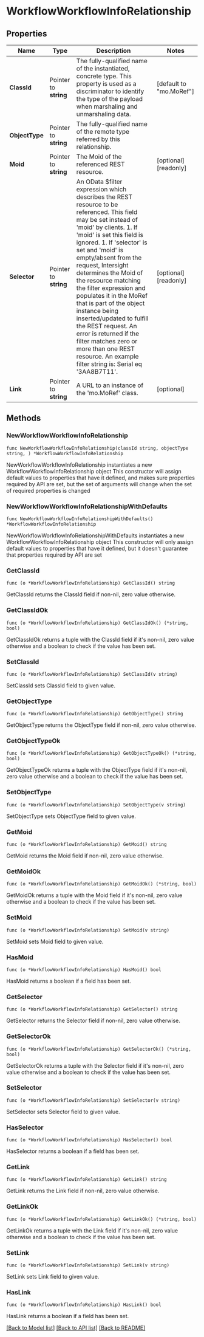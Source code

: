 # WorkflowWorkflowInfoRelationship

## Properties

Name | Type | Description | Notes
------------ | ------------- | ------------- | -------------
**ClassId** | Pointer to **string** | The fully-qualified name of the instantiated, concrete type. This property is used as a discriminator to identify the type of the payload when marshaling and unmarshaling data. | [default to "mo.MoRef"]
**ObjectType** | Pointer to **string** | The fully-qualified name of the remote type referred by this relationship. | 
**Moid** | Pointer to **string** | The Moid of the referenced REST resource. | [optional] [readonly] 
**Selector** | Pointer to **string** | An OData $filter expression which describes the REST resource to be referenced. This field may be set instead of &#39;moid&#39; by clients. 1. If &#39;moid&#39; is set this field is ignored. 1. If &#39;selector&#39; is set and &#39;moid&#39; is empty/absent from the request, Intersight determines the Moid of the resource matching the filter expression and populates it in the MoRef that is part of the object instance being inserted/updated to fulfill the REST request. An error is returned if the filter matches zero or more than one REST resource. An example filter string is: Serial eq &#39;3AA8B7T11&#39;. | [optional] [readonly] 
**Link** | Pointer to **string** | A URL to an instance of the &#39;mo.MoRef&#39; class. | [optional] 

## Methods

### NewWorkflowWorkflowInfoRelationship

`func NewWorkflowWorkflowInfoRelationship(classId string, objectType string, ) *WorkflowWorkflowInfoRelationship`

NewWorkflowWorkflowInfoRelationship instantiates a new WorkflowWorkflowInfoRelationship object
This constructor will assign default values to properties that have it defined,
and makes sure properties required by API are set, but the set of arguments
will change when the set of required properties is changed

### NewWorkflowWorkflowInfoRelationshipWithDefaults

`func NewWorkflowWorkflowInfoRelationshipWithDefaults() *WorkflowWorkflowInfoRelationship`

NewWorkflowWorkflowInfoRelationshipWithDefaults instantiates a new WorkflowWorkflowInfoRelationship object
This constructor will only assign default values to properties that have it defined,
but it doesn't guarantee that properties required by API are set

### GetClassId

`func (o *WorkflowWorkflowInfoRelationship) GetClassId() string`

GetClassId returns the ClassId field if non-nil, zero value otherwise.

### GetClassIdOk

`func (o *WorkflowWorkflowInfoRelationship) GetClassIdOk() (*string, bool)`

GetClassIdOk returns a tuple with the ClassId field if it's non-nil, zero value otherwise
and a boolean to check if the value has been set.

### SetClassId

`func (o *WorkflowWorkflowInfoRelationship) SetClassId(v string)`

SetClassId sets ClassId field to given value.


### GetObjectType

`func (o *WorkflowWorkflowInfoRelationship) GetObjectType() string`

GetObjectType returns the ObjectType field if non-nil, zero value otherwise.

### GetObjectTypeOk

`func (o *WorkflowWorkflowInfoRelationship) GetObjectTypeOk() (*string, bool)`

GetObjectTypeOk returns a tuple with the ObjectType field if it's non-nil, zero value otherwise
and a boolean to check if the value has been set.

### SetObjectType

`func (o *WorkflowWorkflowInfoRelationship) SetObjectType(v string)`

SetObjectType sets ObjectType field to given value.


### GetMoid

`func (o *WorkflowWorkflowInfoRelationship) GetMoid() string`

GetMoid returns the Moid field if non-nil, zero value otherwise.

### GetMoidOk

`func (o *WorkflowWorkflowInfoRelationship) GetMoidOk() (*string, bool)`

GetMoidOk returns a tuple with the Moid field if it's non-nil, zero value otherwise
and a boolean to check if the value has been set.

### SetMoid

`func (o *WorkflowWorkflowInfoRelationship) SetMoid(v string)`

SetMoid sets Moid field to given value.

### HasMoid

`func (o *WorkflowWorkflowInfoRelationship) HasMoid() bool`

HasMoid returns a boolean if a field has been set.

### GetSelector

`func (o *WorkflowWorkflowInfoRelationship) GetSelector() string`

GetSelector returns the Selector field if non-nil, zero value otherwise.

### GetSelectorOk

`func (o *WorkflowWorkflowInfoRelationship) GetSelectorOk() (*string, bool)`

GetSelectorOk returns a tuple with the Selector field if it's non-nil, zero value otherwise
and a boolean to check if the value has been set.

### SetSelector

`func (o *WorkflowWorkflowInfoRelationship) SetSelector(v string)`

SetSelector sets Selector field to given value.

### HasSelector

`func (o *WorkflowWorkflowInfoRelationship) HasSelector() bool`

HasSelector returns a boolean if a field has been set.

### GetLink

`func (o *WorkflowWorkflowInfoRelationship) GetLink() string`

GetLink returns the Link field if non-nil, zero value otherwise.

### GetLinkOk

`func (o *WorkflowWorkflowInfoRelationship) GetLinkOk() (*string, bool)`

GetLinkOk returns a tuple with the Link field if it's non-nil, zero value otherwise
and a boolean to check if the value has been set.

### SetLink

`func (o *WorkflowWorkflowInfoRelationship) SetLink(v string)`

SetLink sets Link field to given value.

### HasLink

`func (o *WorkflowWorkflowInfoRelationship) HasLink() bool`

HasLink returns a boolean if a field has been set.


[[Back to Model list]](../README.md#documentation-for-models) [[Back to API list]](../README.md#documentation-for-api-endpoints) [[Back to README]](../README.md)


